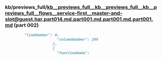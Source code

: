### kb/previews_full/kb__previews_full__kb__previews_full__kb__previews_full__flows__service-first__master-and-slot@guest.har.part014.md.part001.md.part001.md.part001.md (part 002)

```md
         "lineNumber": 0,
                        "columnNumber": 209
                      },
                      {
                        "functionName":
```

```
